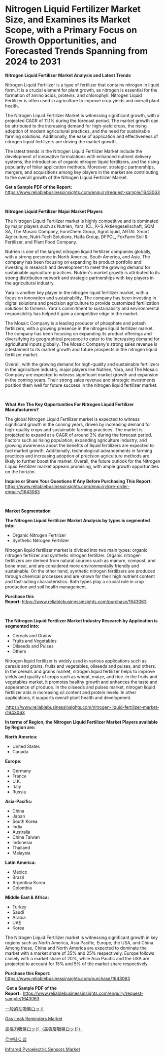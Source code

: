 <p><h1>Nitrogen Liquid Fertilizer Market Size, and Examines its Market Scope, with a Primary Focus on Growth Opportunities, and Forecasted Trends Spanning from 2024 to 2031</h1></p><p><strong>Nitrogen Liquid Fertilizer Market Analysis and Latest Trends</strong></p>
<p><p>Nitrogen Liquid Fertilizer is a type of fertilizer that contains nitrogen in liquid form. It is a crucial element for plant growth, as nitrogen is essential for the formation of amino acids, proteins, and chlorophyll. Nitrogen Liquid Fertilizer is often used in agriculture to improve crop yields and overall plant health.</p><p>The Nitrogen Liquid Fertilizer Market is witnessing significant growth, with a projected CAGR of 11.1% during the forecast period. The market growth can be attributed to the increasing demand for high-yield crops, the rising adoption of modern agricultural practices, and the need for sustainable farming solutions. Additionally, the ease of application and effectiveness of nitrogen liquid fertilizers are driving the market growth.</p><p>The latest trends in the Nitrogen Liquid Fertilizer Market include the development of innovative formulations with enhanced nutrient delivery systems, the introduction of organic nitrogen liquid fertilizers, and the rising popularity of foliar application methods. Moreover, strategic partnerships, mergers, and acquisitions among key players in the market are contributing to the overall growth of the Nitrogen Liquid Fertilizer Market.</p></p>
<p><strong>Get a Sample PDF of the Report:&nbsp;</strong> <a href="https://www.reliablebusinessinsights.com/enquiry/request-sample/1643063">https://www.reliablebusinessinsights.com/enquiry/request-sample/1643063</a></p>
<p>&nbsp;</p>
<p><strong>Nitrogen Liquid Fertilizer Major Market Players</strong></p>
<p><p>The Nitrogen Liquid Fertilizer market is highly competitive and is dominated by major players such as Nutrien, Yara, ICL, K+S Aktiengesellschaft, SQM SA, The Mosaic Company, EuroChem Group, AgroLiquid, ARTAL Smart Agriculture, Nutri-Tech Solutions, Haifa Group, DFPCL, FoxFarm Soil & Fertilizer, and Plant Food Company.</p><p>Nutrien is one of the largest nitrogen liquid fertilizer companies globally, with a strong presence in North America, South America, and Asia. The company has been focusing on expanding its product portfolio and investing in research and development to meet the growing demand for sustainable agriculture practices. Nutrien's market growth is attributed to its strong distribution network and strategic partnerships with key players in the agricultural industry.</p><p>Yara is another key player in the nitrogen liquid fertilizer market, with a focus on innovation and sustainability. The company has been investing in digital solutions and precision agriculture to provide customized fertilization solutions to farmers. Yara's commitment to sustainability and environmental responsibility has helped it gain a competitive edge in the market.</p><p>The Mosaic Company is a leading producer of phosphate and potash fertilizers, with a growing presence in the nitrogen liquid fertilizer market. The company has been focusing on expanding its product offerings and diversifying its geographical presence to cater to the increasing demand for agricultural inputs globally. The Mosaic Company's strong sales revenue is a testament to its market growth and future prospects in the nitrogen liquid fertilizer market.</p><p>Overall, with the growing demand for high-quality and sustainable fertilizers in the agriculture industry, major players like Nutrien, Yara, and The Mosaic Company are expected to witness significant market growth and expansion in the coming years. Their strong sales revenue and strategic investments position them well for future success in the nitrogen liquid fertilizer market.</p></p>
<p>&nbsp;</p>
<p><strong>What Are The Key Opportunities For Nitrogen Liquid Fertilizer Manufacturers?</strong></p>
<p><p>The global Nitrogen Liquid Fertilizer market is expected to witness significant growth in the coming years, driven by increasing demand for high-quality crops and sustainable farming practices. The market is projected to expand at a CAGR of around 3% during the forecast period. Factors such as rising population, expanding agriculture industry, and growing awareness about the benefits of liquid fertilizers are expected to fuel market growth. Additionally, technological advancements in farming practices and increasing adoption of precision agriculture methods are likely to further boost the market. Overall, the future outlook for the Nitrogen Liquid Fertilizer market appears promising, with ample growth opportunities on the horizon.</p></p>
<p><strong>Inquire or Share Your Questions If Any Before Purchasing This Report:</strong> <a href="https://www.reliablebusinessinsights.com/enquiry/pre-order-enquiry/1643063">https://www.reliablebusinessinsights.com/enquiry/pre-order-enquiry/1643063</a></p>
<p>&nbsp;</p>
<p><strong>Market Segmentation</strong></p>
<p><strong>The Nitrogen Liquid Fertilizer Market Analysis by types is segmented into:</strong></p>
<p><ul><li>Organic Nitrogen Fertilizer</li><li>Synthetic Nitrogen Fertilizer</li></ul></p>
<p><p>Nitrogen liquid fertilizer market is divided into two main types: organic nitrogen fertilizer and synthetic nitrogen fertilizer. Organic nitrogen fertilizers are derived from natural sources such as manure, compost, and bone meal, and are considered more environmentally friendly and sustainable. On the other hand, synthetic nitrogen fertilizers are produced through chemical processes and are known for their high nutrient content and fast-acting characteristics. Both types play a crucial role in crop production and soil health management.</p></p>
<p><strong>Purchase this Report:&nbsp;</strong><a href="https://www.reliablebusinessinsights.com/purchase/1643063">https://www.reliablebusinessinsights.com/purchase/1643063</a></p>
<p>&nbsp;</p>
<p><strong>The Nitrogen Liquid Fertilizer Market Industry Research by Application is segmented into:</strong></p>
<p><ul><li>Cereals and Grains</li><li>Fruits and Vegetables</li><li>Oilseeds and Pulses</li><li>Others</li></ul></p>
<p><p>Nitrogen liquid fertilizer is widely used in various applications such as cereals and grains, fruits and vegetables, oilseeds and pulses, and others. In the cereals and grains market, nitrogen liquid fertilizer helps to improve yields and quality of crops such as wheat, maize, and rice. In the fruits and vegetables market, it promotes healthy growth and enhances the taste and appearance of produce. In the oilseeds and pulses market, nitrogen liquid fertilizer aids in increasing oil content and protein levels. In other applications, it supports overall plant health and development.</p></p>
<p><a href="https://www.reliablebusinessinsights.com/nitrogen-liquid-fertilizer-market-r1643063">&nbsp;https://www.reliablebusinessinsights.com/nitrogen-liquid-fertilizer-market-r1643063</a></p>
<p><strong>In terms of Region, the Nitrogen Liquid Fertilizer Market Players available by Region are:</strong></p>
<p>
    <p> <strong> North America: </strong>
        <ul>
            <li>United States</li>
            <li>Canada</li>
        </ul>
        </p> 
    <p> <strong> Europe: </strong>
        <ul>
            <li>Germany</li>
            <li>France</li>
            <li>U.K.</li>
            <li>Italy</li>
            <li>Russia</li>
        </ul>
        </p> 
    <p> <strong> Asia-Pacific: </strong>
        <ul>
            <li>China</li>
            <li>Japan</li>
            <li>South Korea</li>
            <li>India</li>
            <li>Australia</li>
            <li>China Taiwan</li>
            <li>Indonesia</li>
            <li>Thailand</li>
            <li>Malaysia</li>
        </ul>
        </p> 
    <p> <strong> Latin America: </strong>
        <ul>
            <li>Mexico</li>
            <li>Brazil</li>
            <li>Argentina Korea</li>
            <li>Colombia</li>
        </ul>
        </p> 
    <p> <strong> Middle East & Africa: </strong>
        <ul>
            <li>Turkey</li>
            <li>Saudi</li>
            <li>Arabia</li>
            <li>UAE</li>
            <li>Korea</li>
        </ul>
    </p>
    </p>
<p><p>The Nitrogen Liquid Fertilizer market is witnessing significant growth in key regions such as North America, Asia Pacific, Europe, the USA, and China. Among these, China and North America are expected to dominate the market with a market share of 35% and 25% respectively. Europe follows closely with a market share of 20%, while Asia Pacific and the USA are projected to account for 15% and 5% of the market share respectively.</p></p>
<p><strong>Purchase this Report: </strong><a href="https://www.reliablebusinessinsights.com/purchase/1643063">https://www.reliablebusinessinsights.com/purchase/1643063</a></p>
<p>&nbsp;<strong>Get a Sample PDF of the Report:&nbsp;&nbsp;</strong><a href="https://www.reliablebusinessinsights.com/enquiry/request-sample/1643063">https://www.reliablebusinessinsights.com/enquiry/request-sample/1643063</a></p>
<p><strong></strong></p>
<p><p><a href="https://github.com/klon646/Market-Research-Report-List-1/blob/main/6585727119709.md">一般的な吸盤ロッド</a></p><p><a href="https://github.com/Whitneyboyettebo9kiw7yr13/Market-Research-Report-List-3/blob/main/gas-leak-reminders-market.md">Gas Leak Reminders Market</a></p><p><a href="https://github.com/Alenaieme/Market-Research-Report-List-1/blob/main/3825914119710.md">高張力吸盤ロッド（高強度吸盤ロッド）</a></p><p><a href="https://github.com/nhaiquang84/Market-Research-Report-List-1/blob/main/1079544126861.md">로보틱 C 암</a></p><p><a href="https://github.com/sonuprakash1/Market-Research-Report-List-3/blob/main/infrared-pyroelectric-sensors-market.md">Infrared Pyroelectric Sensors Market</a></p></p>